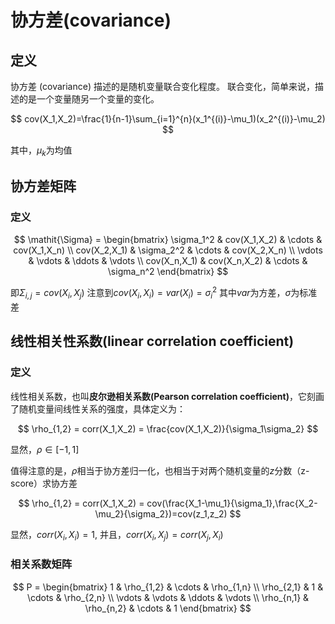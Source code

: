# 协方差(covariance)

## 定义

协方差 (covariance) 描述的是随机变量联合变化程度。
联合变化，简单来说，描述的是一个变量随另一个变量的变化。

$$
cov(X_1,X_2)=\frac{1}{n-1}\sum_{i=1}^{n}(x_1^{(i)}-\mu_1)(x_2^{(i)}-\mu_2)
$$

其中，$\mu_k$为均值

## 协方差矩阵

### 定义

$$
\mathit{\Sigma} = \begin{bmatrix}
\sigma_1^2 & cov(X_1,X_2) & \cdots & cov(X_1,X_n) \\
cov(X_2,X_1) & \sigma_2^2 & \cdots & cov(X_2,X_n) \\
\vdots & \vdots & \ddots & \vdots \\
cov(X_n,X_1) & cov(X_n,X_2) & \cdots & \sigma_n^2
\end{bmatrix}
$$

即$\mathit{\Sigma}_{i,j} = cov(X_i,X_j)$
注意到$cov(X_i,X_i)=var(X_i)=\sigma_i^2$
其中$var$为方差，$\sigma$为标准差

## 线性相关性系数(linear correlation coefficient)

### 定义

线性相关系数，也叫**皮尔逊相关系数(Pearson correlation coefficient)**，它刻画了随机变量间线性关系的强度，具体定义为：

$$
\rho_{1,2} = corr(X_1,X_2) = \frac{cov(X_1,X_2)}{\sigma_1\sigma_2}
$$

显然，$\rho \in [-1,1]$

值得注意的是，$\rho$相当于协方差归一化，也相当于对两个随机变量的$z$分数（z-score）求协方差

$$
\rho_{1,2} = corr(X_1,X_2) = cov(\frac{X_1-\mu_1}{\sigma_1},\frac{X_2-\mu_2}{\sigma_2})=cov(z_1,z_2)
$$

显然，$corr(X_i,X_i)=1$,
并且，$corr(X_i,X_j)=corr(X_j,X_i)$

### 相关系数矩阵

$$
P = \begin{bmatrix}
1 & \rho_{1,2} & \cdots & \rho_{1,n} \\
\rho_{2,1} & 1 & \cdots & \rho_{2,n} \\
\vdots & \vdots & \ddots & \vdots \\
\rho_{n,1} & \rho_{n,2} & \cdots & 1
\end{bmatrix}
$$
